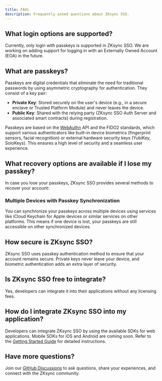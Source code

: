 ```yaml
---
title: FAQs
description: Frequently asked questions about ZKsync SSO.
---
```


## What login options are supported?

Currently, only login with passkeys is supported in ZKsync SSO.
We are working on adding support for logging in with an Externally Owned Account (EOA) in the future.

## What are passkeys?

Passkeys are digital credentials that eliminate the need for traditional passwords by using asymmetric cryptography for authentication.
They consist of a key pair:

- **Private Key**: Stored securely on the user's device (e.g., in a secure enclave or Trusted Platform Module) and never leaves the device.
- **Public Key**: Shared with the relying party (ZKsync SSO Auth Server and associated smart contracts) during registration.

Passkeys are based on the [WebAuthn](https://www.w3.org/TR/webauthn-2/) API and the FIDO2 standards,
which support various authenticators like built-in device biometrics (fingerprint sensors, facial recognition)
or external hardware security keys (YubiKey, SoloKeys). This ensures a high level of security and a seamless user experience.

## What recovery options are available if I lose my passkey?

In case you lose your passkeys, ZKsync SSO provides several methods to recover your account:

### Multiple Devices with Passkey Synchronization

You can synchronize your passkeys across multiple devices using services like iCloud Keychain for Apple devices or similar services on other platforms.
This means if one device is lost, your passkeys are still accessible on other synchronized devices.

<!--

### Adding Another Passkey (*coming soon*)

You will be able to register a new device by adding a new passkey to your account. This typically involves verifying your identity on the new device,
after which the new passkey is securely associated with your account.

### Recovery via Externally Owned Account (EOA) (*coming soon*)

You will soon be able to link an Externally Owned Account (EOA) to your ZKsync SSO account. If passkeys are lost,
you can recover access by authenticating with your EOA, providing an additional layer of security and recovery options.

### Recovery via OAuth (*coming soon*)

The OAuth Recovery ERC-7579 module enables you to set up account recovery through OAuth tokens associated with your existing Web2 logins like
Gmail, Facebook, or X (formerly Twitter). This allows you to regain access by logging in with your familiar social media or email accounts.
-->
## How secure is ZKsync SSO?

ZKsync SSO uses passkey authentication method to ensure that your account remains secure.
Private keys never leave your device, and biometric authentication adds an extra layer of security.

## Is ZKsync SSO free to integrate?

Yes, developers can integrate it into their applications without any licensing fees.

## How do I integrate ZKsync SSO into my application?

Developers can integrate ZKsync SSO by using the available SDKs for web applications. Mobile SDKs for iOS and Android are coming soon.
Refer to the [Getting Started Guide](/zksync-era/unique-features/zksync-sso/getting-started) for detailed instructions.

## Have more questions?

Join our [GitHub Discussions](%%zk_git_repo_zksync-developers%%/discussions/)
to ask questions, share your experiences, and connect with the ZKsync community.

